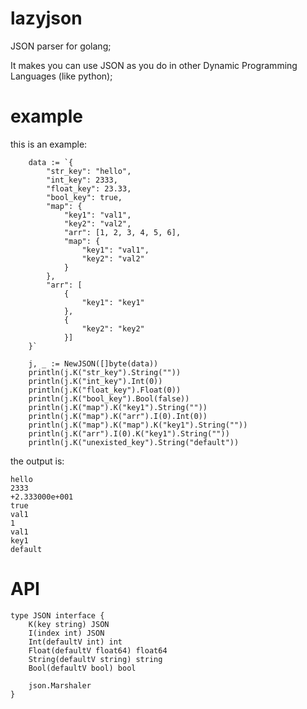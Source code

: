 # lazyjson

JSON parser for golang;

It makes you can use JSON as you do in other Dynamic Programming Languages (like python);

# example
this is an example:
```
	data := `{
		"str_key": "hello",
		"int_key": 2333,
		"float_key": 23.33,
		"bool_key": true,
		"map": {
			"key1": "val1",
			"key2": "val2",
			"arr": [1, 2, 3, 4, 5, 6],
			"map": {
				"key1": "val1",
				"key2": "val2"
			}
		},
		"arr": [
			{
				"key1": "key1"
			},
			{
				"key2": "key2"
			}]
	}`

	j, _ := NewJSON([]byte(data))
	println(j.K("str_key").String(""))
	println(j.K("int_key").Int(0))
	println(j.K("float_key").Float(0))
	println(j.K("bool_key").Bool(false))
	println(j.K("map").K("key1").String(""))
	println(j.K("map").K("arr").I(0).Int(0))
	println(j.K("map").K("map").K("key1").String(""))
	println(j.K("arr").I(0).K("key1").String(""))
	println(j.K("unexisted_key").String("default"))
```

the output is:
```
hello
2333
+2.333000e+001
true
val1
1
val1
key1
default
```

# API
```
type JSON interface {
	K(key string) JSON
	I(index int) JSON
	Int(defaultV int) int
	Float(defaultV float64) float64
	String(defaultV string) string
	Bool(defaultV bool) bool

	json.Marshaler
}
```

